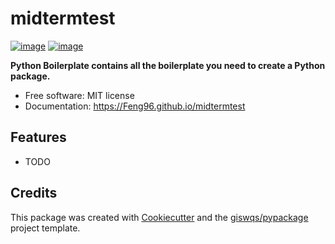 # midtermtest


[![image](https://img.shields.io/pypi/v/midtermtest.svg)](https://pypi.python.org/pypi/midtermtest)
[![image](https://img.shields.io/conda/vn/conda-forge/midtermtest.svg)](https://anaconda.org/conda-forge/midtermtest)


**Python Boilerplate contains all the boilerplate you need to create a Python package.**


-   Free software: MIT license
-   Documentation: https://Feng96.github.io/midtermtest
    

## Features

-   TODO

## Credits

This package was created with [Cookiecutter](https://github.com/cookiecutter/cookiecutter) and the [giswqs/pypackage](https://github.com/giswqs/pypackage) project template.
